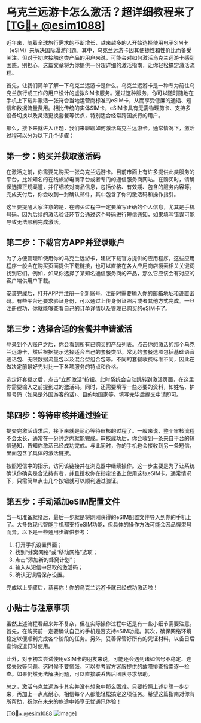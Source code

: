# 乌克兰远游卡怎么激活？超详细教程来了[[TG💪+ @esim1088](https://t.me/s/esim1088)]

近年来，随着全球旅行需求的不断增长，越来越多的人开始选择使用电子SIM卡（eSIM）来解决国际漫游问题。其中，乌克兰远游卡因其便捷性和性价比而备受关注。但对于初次接触这类产品的用户来说，可能会对如何激活乌克兰远游卡感到困惑。别担心，这篇文章将为你提供一份超详细的激活指南，让你轻松搞定激活流程。

首先，让我们简单了解一下乌克兰远游卡是什么。乌克兰远游卡是一种专为前往乌克兰旅行或工作的用户设计的虚拟SIM卡服务。通过这种服务，你可以随时随地在手机上下载并激活一张符合当地运营商标准的eSIM卡，从而享受低廉的通话、短信和数据流量费用。相比传统的实体SIM卡，eSIM卡具有无需物理剪卡、支持多设备切换以及灵活更换套餐等优点，特别适合经常跨国旅行的用户。

那么，接下来就进入正题，我们来聊聊如何激活乌克兰远游卡。通常情况下，激活过程可以分为以下几个步骤：

## 第一步：购买并获取激活码

在激活之前，你需要先购买一张乌克兰远游卡。目前市面上有许多提供此类服务的平台，比如知名的在线旅游电商平台或者专门的通信服务商网站。在购买时，请确保选择正规渠道，并仔细核对商品信息，包括价格、有效期、包含的服务内容等。完成支付后，你会收到一封确认邮件，其中包含了你的激活码和操作指引。

这里要提醒大家注意的是，在购买过程中一定要填写正确的个人信息，尤其是手机号码。因为后续的激活验证环节会通过这个号码进行短信通知，如果填写错误可能导致无法顺利完成激活。

## 第二步：下载官方APP并登录账户

为了方便管理和使用你的乌克兰远游卡，建议下载官方提供的应用程序。这些应用程序一般会在购买页面提供下载链接，也可以直接在各大应用商店搜索相关关键词找到它们。例如，如果你选择了某知名通信服务商的产品，那么它应该会有对应的客户端供用户下载。

安装完成后，打开APP并注册一个新账号。注册时需要输入你的邮箱地址和设置密码。有些平台还要求验证身份，可以通过上传身份证照片或者其他方式完成。一旦注册成功，你就能够查看自己的订单详情以及管理已购买的eSIM卡了。

## 第三步：选择合适的套餐并申请激活

登录到个人账户之后，你会看到所有已购买的产品列表。点击你想激活的那个乌克兰远游卡，然后根据提示选择适合自己的套餐类型。常见的套餐选项包括基础语音通话包、无限数据流量包以及混合型组合包等。不同的套餐收费标准不同，因此在做决定前最好先对比一下各项服务的特点和价格。

选定好套餐之后，点击“立即激活”按钮。此时系统会自动跳转到激活页面，在这里你需要输入之前提到过的激活码。同时，还需要填写一些必要的资料，如姓名、护照号码（如果是外国游客的话）、目的地国家等。填写完毕后提交申请即可。

## 第四步：等待审核并通过验证

提交完激活请求后，接下来就是耐心等待审核的过程了。一般来说，整个审核流程不会太长，通常在一分钟之内就能完成。审核成功后，你会收到一条来自平台的短信通知，告知你激活已经成功完成。与此同时，你的手机也会接收到另一条短信，里面包含了具体的激活链接。

按照短信中的指示，访问该链接并在浏览器中继续操作。这一步主要是为了让系统确认你确实是合法持有者，并且授权你在指定设备上使用这张eSIM卡。通常情况下，只需简单点击几个按钮就可以顺利通过验证。

## 第五步：手动添加eSIM配置文件

当一切准备就绪后，最后一步就是将刚刚获得的eSIM配置文件导入到你的手机上了。大多数现代智能手机都支持eSIM功能，但具体的操作方法可能会因品牌型号而异。以下是一些通用步骤供参考：

1. 打开手机设置界面；
2. 找到“蜂窝网络”或“移动网络”选项；
3. 点击“添加新的蜂窝计划”；
4. 输入从短信中获取的激活码；
5. 确认无误后保存设置。

完成以上步骤后，恭喜你！你的乌克兰远游卡就已经成功激活啦！

## 小贴士与注意事项

虽然上述流程看起来并不复杂，但在实际操作过程中还是有一些小细节需要注意。首先，在购买前一定要确认自己的手机是否支持eSIM功能。其次，确保网络环境稳定以便顺利完成各个阶段的任务。另外，妥善保管好所有的凭证材料，以备日后查询或退订时使用。

此外，对于初次尝试使用eSIM卡的朋友来说，可能还会遇到诸如信号不稳定、连接失败等问题。这时候不要慌张，可以参考官方客服提供的故障排查指南逐一检查。如果仍然无法解决问题，可以直接联系售后团队寻求帮助。

总之，激活乌克兰远游卡其实并没有想象中那么困难。只要按照上述步骤一步步来，再加上一点点耐心，相信每个人都能轻松搞定这项任务。希望这篇指南对你有所帮助，祝你在未来的旅途中畅享无忧通讯体验！

[[TG💪+ @esim1088](https://t.me/s/esim1088) ![Image](https://i.postimg.cc/4NQfJmqS/Snipaste-2025-05-13-00-14-12.png)]